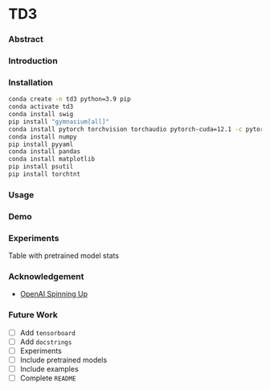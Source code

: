 
# TD3

### Abstract


### Introduction


### Installation

```bash
conda create -n td3 python=3.9 pip
conda activate td3
conda install swig
pip install "gymnasium[all]"
conda install pytorch torchvision torchaudio pytorch-cuda=12.1 -c pytorch -c nvidia
conda install numpy
pip install pyyaml
conda install pandas
conda install matplotlib
pip install psutil
pip install torchtnt
```

### Usage


### Demo


### Experiments

Table with pretrained model stats

### Acknowledgement

- [OpenAI Spinning Up](https://spinningup.openai.com/en/latest/index.html)

### Future Work

- [ ] Add `tensorboard`
- [ ] Add `docstrings`
- [ ] Experiments
- [ ] Include pretrained models
- [ ] Include examples
- [ ] Complete `README`
